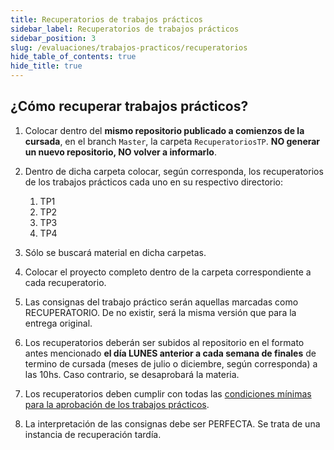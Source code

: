 ```yaml
---
title: Recuperatorios de trabajos prácticos
sidebar_label: Recuperatorios de trabajos prácticos
sidebar_position: 3
slug: /evaluaciones/trabajos-practicos/recuperatorios
hide_table_of_contents: true
hide_title: true
---
```


## ¿Cómo recuperar trabajos prácticos?
1. Colocar dentro del **mismo repositorio publicado a comienzos de la cursada**, en el branch `Master`, la carpeta `RecuperatoriosTP`. **NO generar un nuevo repositorio, NO volver a informarlo**.

2. Dentro de dicha carpeta colocar, según corresponda, los recuperatorios de los trabajos prácticos cada uno en su respectivo directorio:
   1. TP1
   2. TP2
   3. TP3
   4. TP4

3. Sólo se buscará material en dicha carpetas.

4. Colocar el proyecto completo dentro de la carpeta correspondiente a cada recuperatorio.

5. Las consignas del trabajo práctico serán aquellas marcadas como RECUPERATORIO. De no existir, será la misma versión que para la entrega original.

6. Los recuperatorios deberán ser subidos al repositorio en el formato antes mencionado **el día LUNES anterior a cada semana de finales** de termino de cursada (meses de julio o diciembre, según corresponda) a las 10hs. Caso contrario, se desaprobará la materia.

7. Los recuperatorios deben cumplir con todas las [condiciones mínimas para la aprobación de los trabajos prácticos](./condiciones#condiciones-mínimas-para-la-aprobación).

8. La interpretación de las consignas debe ser PERFECTA. Se trata de una instancia de recuperación tardía. 